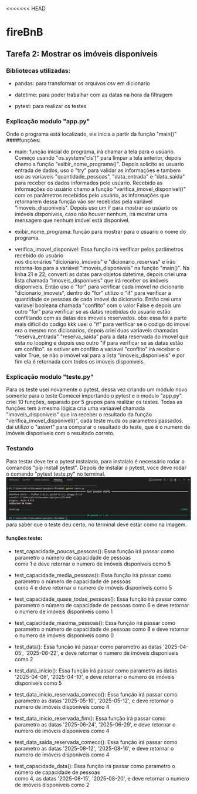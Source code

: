 <<<<<<< HEAD
# fireBnB
## Tarefa 2: Mostrar os imóveis disponíveis

### Bibliotecas utilizadas:
- pandas: para transformar os arquivos csv em dicionario

- datetime: para poder trabalhar com as datas na hora da filtragem 

- pytest: para realizar os testes

### Explicação modulo "app.py"
Onde o programa está localizado, ele inicia a partir da função "main()"
####funções:
- main: função inicial do programa, irá chamar a tela para o usúario.
        Começo usando "os.system('cls')" para limpar a tela anterior,
        depois chamo a função "exibir_nome_programa()". Depois solicito ao usuario entrada de dados, uso o "try" para validar as informações e tambem uso as variaveis "quantidade_pessoas", "data_entrada" e "data_saida" para receber os dados informados pelo usúario.
        Recebido as informações do usuário chamo a função "verifica_imovel_disponivel()" com os parâmetros recebidos pelo usuário, as informações que retornarem dessa função vão ser recebidas pela variável "imoveis_disponiveis".
        Depois uso um if para mostrar ao usúario os imóveis disponiveis, caso não houver nenhum, irá mostrar uma mensagem que nenhum imóvel está disponível.

- exibir_nome_programa: função para mostrar para o usuario o nome do programa.

- verifica_imovel_disponivel: Essa função irá verificar pelos parâmetros recebido do usuário         
                              nos dicionários "dicionario_imoveis" e "dicionario_reservas" e irão retorna-los para a variável "imoveis_disponiveis" na função "main()".
                              Na linha 21 e 22, converti as datas para objetos datetime, depois criei uma lista chamada "imoveis_disponiveis" que irá receber os imóveis disponiveis.
                              Então uso o "for" para verificar cada imóvel no dicionario "dicionario_imoveis", dentro do "for" utilizo o "if" para verificar a quantidade de pessoas de cada imóvel do dicionario.
                              Então crei uma variavel booleana chamada "conflito" com o valor False e depois um outro "for" para verificar se as datas recebidas do usuario estão conflitando com as datas dos imoveis reservados.
                              obs: essa foi a parte mais dificil do codigo kkk
                              usei o "if" para verificar se o codigo do imovel era o mesmo nos dicionarios,
                              depois criei duas variaveis chamadas "reserva_entrada" "reserva_saida" para a data reservada do imovel que esta no looping e depois uso outro "if para verificar se as datas estão em conflito". se estiver em conflito a variavel "conflito" irá receber o valor True, se não o imóvel vai para a lista "imoveis_disponiveis" e por fim ela é retornada com todos os imoveis disponiveis.


### Explicação modulo "teste.py"
Para os teste usei novamente o pytest, dessa vez criando um módulo novo somente para o teste
Comecei importando o pytest e o modulo "app.py".
criei 10 funções, separado por 5 grupos para realizar os testes. Todas as funções tem a mesma lógica cria uma variaavel chamada "imoveis_disponiveis" que ira receber o resultado da função "verifica_imovel_disponivel()", cada teste muda os parametros passados. dai utilizo o "assert" para comparar o resultado do teste, que é o numero de imóveis disponiveis com o resultado correto.

### Testando
Para testar deve ter o pytest instalado, para instalalo é necessário rodar o comandos "pip install pytest".
Depois de instalar o pytest, voce deve rodar o comando "pytest teste.py" no terminal.
![alt text](image.png)
para saber que o teste deu certo, no terminal deve estar como na imagem.

#### funções teste:

- test_capacidade_poucas_pessoas(): Essa função irá passar como parametro o número de capacidade de pessoas    
                                    como 1 e deve retornar o numero de imóveis disponiveis como 5

- test_capacidade_media_pessoas(): Essa função irá passar como parametro o número de capacidade de pessoas    
                                    como 4 e deve retornar o numero de imóveis disponiveis como 5

- test_capacidade_quase_todas_pessoas(): Essa função irá passar como parametro o número de capacidade de 
                                         pessoas como 6 e deve retornar o numero de imóveis disponiveis como 1

- test_capacidade_maxima_pessoas(): Essa função irá passar como parametro o número de capacidade de 
                                         pessoas como 8 e deve retornar o numero de imóveis disponiveis como 0

- test_data(): Essa função irá passar como parametro as datas '2025-04-05', '2025-06-22', 
               e deve retornar o numero de imóveis disponiveis como 2

- test_data_inicio(): Essa função irá passar como parametro as datas '2025-04-08', '2025-04-10', 
               e deve retornar o numero de imóveis disponiveis como 5

- test_data_inicio_reservada_comeco(): Essa função irá passar como parametro as datas '2025-05-10', 
                                       '2025-05-12', e deve retornar o numero de imóveis disponiveis como 4

- test_data_inicio_reservada_fim(): Essa função irá passar como parametro as datas '2025-06-24', 
                                       '2025-06-29', e deve retornar o numero de imóveis disponiveis como 4

- test_data_saida_reservada_comeco(): Essa função irá passar como parametro as datas '2025-08-12', 
                                       '2025-08-16', e deve retornar o numero de imóveis disponiveis como 4

- test_capacidade_data(): Essa função irá passar como parametro o número de capacidade de pessoas    
                          como 4, as datas '2025-08-15', '2025-08-20', e deve retornar o numero de imóveis disponiveis como 2


